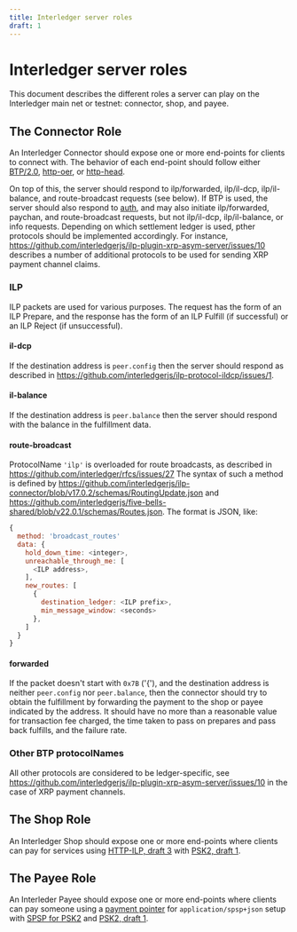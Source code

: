 ```yaml
---
title: Interledger server roles
draft: 1
---
```

# Interledger server roles

This document describes the different roles a server can play on the Interledger main net or testnet: connector, shop, and payee.

## The Connector Role

An Interledger Connector should expose one or more end-points for clients to connect with. The behavior of each end-point should
follow either [BTP/2.0](https://github.com/interledger/rfcs/blob/35e6dd7e065f3c3232304d012429d1b7e3eb0d39/0023-bilateral-transfer-protocol/0023-bilateral-transfer-protocol.md), [http-oer](https://github.com/interledger/rfcs/pull/349#issuecomment-350914252), or [http-head](https://github.com/interledger/rfcs/blob/de237e8b9250d83d5e9d9dec58e7aca88c887b57/0000-ilp-over-http.md).

On top of this, the server should respond to ilp/forwarded, ilp/il-dcp, ilp/il-balance, and route-broadcast requests (see below). If BTP is used, the server should also respond to [auth](https://github.com/interledger/rfcs/pull/372), and may also initiate ilp/forwarded, paychan, and route-broadcast requests, but not ilp/il-dcp, ilp/il-balance, or info requests. Depending on which settlement ledger is used, pther protocols should be implemented accordingly. For instance, https://github.com/interledgerjs/ilp-plugin-xrp-asym-server/issues/10 describes a number of additional protocols to be used for sending XRP payment channel claims.

### ILP
ILP packets are used for various purposes. The request has the form of an ILP Prepare, and the response has the form of an ILP Fulfill (if successful) or an ILP Reject (if unsuccessful).

#### il-dcp
If the destination address is `peer.config` then the server should respond as described in https://github.com/interledgerjs/ilp-protocol-ildcp/issues/1.

#### il-balance
If the destination address is `peer.balance` then the server should respond with the balance in the fulfillment data.

#### route-broadcast
ProtocolName `'ilp'` is overloaded for route broadcasts, as described in https://github.com/interledger/rfcs/issues/27
The syntax of such a method is defined by https://github.com/interledgerjs/ilp-connector/blob/v17.0.2/schemas/RoutingUpdate.json and https://github.com/interledgerjs/five-bells-shared/blob/v22.0.1/schemas/Routes.json.
The format is JSON, like:
```js
{
  method: 'broadcast_routes'
  data: {
    hold_down_time: <integer>,
    unreachable_through_me: [
      <ILP address>,
    ],
    new_routes: [
      {
        destination_ledger: <ILP prefix>,
        min_message_window: <seconds>
      },
    ]
  }
}
```

#### forwarded
If the packet doesn't start with `0x7B` ('{'), and the destination address is neither `peer.config` nor `peer.balance`, then the connector should try to obtain the fulfillment by forwarding the payment to the shop or payee indicated by the address. It should have no more than a reasonable value for transaction fee charged, the time taken to pass on prepares and pass back fulfills, and the failure rate.

### Other BTP protocolNames
All other protocols are considered to be ledger-specific, see https://github.com/interledgerjs/ilp-plugin-xrp-asym-server/issues/10 in the case of XRP payment channels.

## The Shop Role

An Interledger Shop should expose one or more end-points where clients can pay for services using [HTTP-ILP, draft 3](https://interledger.org/rfcs/0014-http-ilp/draft-3.html) with [PSK2, draft 1](https://interledger.org/rfcs/0025-pre-shared-key-2/draft-1.html).

## The Payee Role

An Interleder Payee should expose one or more end-points where clients can pay someone using a [payment pointer](https://github.com/interledger/rfcs/blob/e949d28c19936e379e8fb5e6579b070ac66c018a/0000-payment-pointers/0000-payment-pointers.md) for `application/spsp+json` setup with [SPSP for PSK2](https://github.com/interledger/rfcs/blob/5641d91e806a8c3e27d97b91c76cacd13a87444b/0009-simple-payment-setup-protocol/0009-simple-payment-setup-protocol.md) and [PSK2, draft 1](https://interledger.org/rfcs/0025-pre-shared-key-2/draft-1.html).
